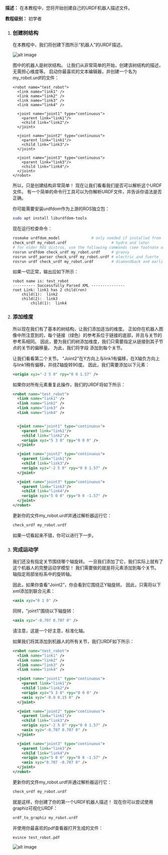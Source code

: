 **描述：** 在本教程中，您将开始创建自己的URDF机器人描述文件。

**教程级别：** 初学者


1. ### 创建树结构

    在本教程中，我们将创建下图所示“机器人”的URDF描述。
    
    ![alt image](http://wiki.ros.org/urdf/Tutorials/Create%20your%20own%20urdf%20file?action=AttachFile&do=get&target=link.png)
    
    图中的机器人是树状结构。
    让我们从非常简单的开始，创建该树结构的描述，无需担心维度等。
    启动你最喜欢的文本编辑器，并创建一个名为my_robot.urdf的文件：
    
    ```
    <robot name="test_robot">
      <link name="link1" />
      <link name="link2" />
      <link name="link3" />
      <link name="link4" />

      <joint name="joint1" type="continuous">
        <parent link="link1"/>
        <child link="link2"/>
      </joint>

      <joint name="joint2" type="continuous">
        <parent link="link1"/>
        <child link="link3"/>
      </joint>

      <joint name="joint3" type="continuous">
        <parent link="link3"/>
        <child link="link4"/>
      </joint>
    </robot>
    ```
    
    所以，只是创建结构非常简单！
    现在让我们看看我们是否可以解析这个URDF文件。
    有一个简单的命令行工具可以为你解析URDF文件，并告诉你语法是否正确。

    你可能需要安装urdfdom作为上游的ROS独立包：
    
    ```bash
    sudo apt install liburdfdom-tools
    ```
    
    现在运行检查命令：
    
    ```bash
    rosmake urdfdom_model              # only needed if installed from source
    check_urdf my_robot.urdf                    # hydro and later
    # for older ROS distros, use the following commands (see footnote at bottom of page for why above commands are different)
    rosrun urdfdom check_urdf my_robot.urdf     # groovy
    rosrun urdf_parser check_urdf my_robot.urdf # electric and fuerte
    rosrun urdf check_urdf my_robot.urdf        # diamondback and earlier
    ```
    
    如果一切正常，输出应如下所示：
    
    ```
    robot name is: test_robot
    ---------- Successfully Parsed XML ---------------
    root Link: link1 has 2 child(ren)
        child(1):  link2
        child(2):  link3
            child(1):  link4
    ```
    
    
    
2. ### 添加维度

    所以现在我们有了基本的树结构，让我们添加适当的维度。
    正如你在机器人图像中所注意到的，每个链接（绿色）的参考系位于链接的底部，并且与关节的参考系相同。
    因此，要为我们的树添加维度，我们只需要指定从链接到其子节点的关节的偏移量。
    为此，我们将字段 <origin> 添加到每个关节。

    让我们看看第二个关节。
    “Joint2”在Y方向上与link1有偏移，在X轴负方向上与link1稍有偏移，并绕Z轴旋转90度。
    因此，我们需要添加以下<origin>元素：
    
    ```xml
    <origin xyz="-2 5 0" rpy="0 0 1.57" />
    ```
    
    如果你对所有元素重复此操作，我们的URDF将如下所示：
    
    ```xml
    <robot name="test_robot">
      <link name="link1" />
      <link name="link2" />
      <link name="link3" />
      <link name="link4" />


      <joint name="joint1" type="continuous">
        <parent link="link1"/>
        <child link="link2"/>
        <origin xyz="5 3 0" rpy="0 0 0" />
      </joint>

      <joint name="joint2" type="continuous">
        <parent link="link1"/>
        <child link="link3"/>
        <origin xyz="-2 5 0" rpy="0 0 1.57" />
      </joint>

      <joint name="joint3" type="continuous">
        <parent link="link3"/>
        <child link="link4"/>
        <origin xyz="5 0 0" rpy="0 0 -1.57" />
      </joint>
    </robot>
    ```
    
    更新你的文件my_robot.urdf并通过解析器运行它：
    
    ```bash
    check_urdf my_robot.urdf
    ```
    
    如果一切看起来不错，你可以进行下一步。
    
    
    
3. ### 完成运动学

    我们还没有指定关节围绕哪个轴旋转。
    一旦我们添加了它，我们实际上就有了这个机器人的完整运动学模型！
    我们需要做的就是将<axis>元素添加到每个关节。
    轴指定局部坐标系中的旋转轴。

    因此，如果你查看“Joint2”，你会看到它围绕正Y轴旋转。
    因此，只需将以下xml添加到联合元素：
    
    ```xml
    <axis xyz="0 1 0" />
    ```
    同样，"joint1"围绕以下轴旋转：
    
    ```xml
    <axis xyz="-0.707 0.707 0" />
    ```
    
    请注意，这是一个好主意，标准化轴。

    如果我们将其添加到机器人的所有关节，我们URDF如下所示：
    
    ```xml
    <robot name="test_robot">
      <link name="link1" />
      <link name="link2" />
      <link name="link3" />
      <link name="link4" />

      <joint name="joint1" type="continuous">
        <parent link="link1"/>
        <child link="link2"/>
        <origin xyz="5 3 0" rpy="0 0 0" />
        <axis xyz="-0.9 0.15 0" />
      </joint>

      <joint name="joint2" type="continuous">
        <parent link="link1"/>
        <child link="link3"/>
        <origin xyz="-2 5 0" rpy="0 0 1.57" />
        <axis xyz="-0.707 0.707 0" />
      </joint>

      <joint name="joint3" type="continuous">
        <parent link="link3"/>
        <child link="link4"/>
        <origin xyz="5 0 0" rpy="0 0 -1.57" />
        <axis xyz="0.707 -0.707 0" />
      </joint>
    </robot>
    ```
    
    更新你的文件my_robot.urdf并通过解析器运行它：
    
    ```bash
    check_urdf my_robot.urdf
    ```
    
    就是这样，你创建了你的第一个URDF机器人描述！
    现在你可以尝试使用graphiz可视化URDF：
    
    ```bash
    urdf_to_graphiz my_robot.urdf
    ```
    
    并使用你最喜欢的pdf查看器打开生成的文件：
    
    ```
    evince test_robot.pdf
    ```
    
    ![alt image](http://wiki.ros.org/urdf/Tutorials/Create%20your%20own%20urdf%20file?action=AttachFile&do=get&target=graphiz.png)
    
